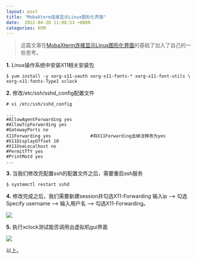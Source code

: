 ```yaml
---
layout: post
title: "MobaXterm连接显示Linux图形化界面"
date:  2022-04-28 11:08:53 +0800
categories: KVM
---
```


> 这篇文章在[MobaXterm连接显示Linux图形化界面](https://blog.csdn.net/ly7472712/article/details/116993554?msclkid=9e8a500fc53f11ec9ec2bbb87ad05660)的基础了加入了自己的一些思考。

**1.** Linux操作系统中安装X11相关安装包

```
$ yum install -y xorg-x11-xauth xorg-x11-fonts-* xorg-x11-font-utils \
xorg-x11-fonts-Type1 xclock
```

**2.** 修改/etc/ssh/sshd_config配置文件
```
# vi /etc/ssh/sshd_config

...
#AllowAgentForwarding yes
#AllowTcpForwarding yes
#GatewayPorts no
X11Forwarding yes 				#将X11Forwarding去掉注释改为yes
#X11DisplayOffset 10
#X11UseLocalhost no
#PermitTTY yes
#PrintMotd yes
...
```

**3.** 当我们修改完配置ssh的配置文件之后，需要重启ssh服务
```
$ systemctl restart sshd
```

**4.** 修改完成之后，我们需要新建session并勾选X11-Forwarding
输入ip —> 勾选Specify username —> 输入用户名 —> 勾选X11-Forwarding。

![](/assets/mobaxterm-x11-configuration-1.png)

**5.** 执行xclock测试能否调用出虚拟机gui界面

![](/assets/mobaxterm-x11-configuration-2.png)

以上。
